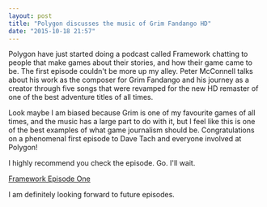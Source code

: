 ```yaml
---
layout: post
title: "Polygon discusses the music of Grim Fandango HD"
date: "2015-10-18 21:57"
---
```


Polygon have just started doing a podcast called Framework chatting to people that make games about their stories, and how their game came to be. The first episode couldn't be more up my alley. Peter McConnell talks about his work as the composer for Grim Fandango and his journey as a creator through five songs that were revamped for the new HD remaster of one of the best adventure titles of all times.

Look maybe I am biased because Grim is one of my favourite games of all times, and the music has a large part to do with it, but I feel like this is one of the best examples of what game journalism should be. Congratulations on a phenomenal first episode to Dave Tach and everyone involved at Polygon!

I highly recommend you check the episode. Go. I'll wait.

[Framework Episode One](http://www.polygon.com/2015/10/2/9440551/polygon-wireframe-peter-mcconnell-grim-fandango-tim-schafer)

I am definitely looking forward to future episodes.
